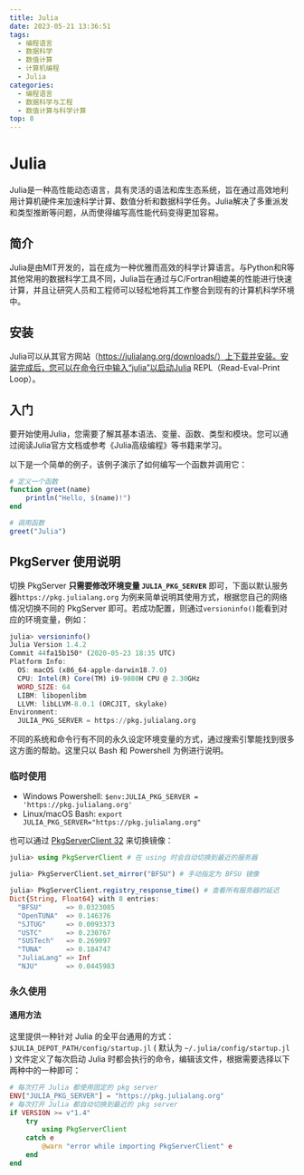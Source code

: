 ```yaml
---
title: Julia
date: 2023-05-21 13:36:51
tags:
  - 编程语言
  - 数据科学
  - 数值计算
  - 计算机编程
  - Julia
categories:
  - 编程语言
  - 数据科学与工程
  - 数值计算与科学计算
top: 8
---
```


# Julia

Julia是一种高性能动态语言，具有灵活的语法和库生态系统，旨在通过高效地利用计算机硬件来加速科学计算、数值分析和数据科学任务。Julia解决了多重派发和类型推断等问题，从而使得编写高性能代码变得更加容易。

## 简介

Julia是由MIT开发的，旨在成为一种优雅而高效的科学计算语言。与Python和R等其他常用的数据科学工具不同，Julia旨在通过与C/Fortran相媲美的性能进行快速计算，并且让研究人员和工程师可以轻松地将其工作整合到现有的计算机科学环境中。

## 安装

Julia可以从其官方网站（https://julialang.org/downloads/）上下载并安装。安装完成后，您可以在命令行中输入“julia”以启动Julia REPL（Read-Eval-Print Loop）。

## 入门

要开始使用Julia，您需要了解其基本语法、变量、函数、类型和模块。您可以通过阅读Julia官方文档或参考《Julia高级编程》等书籍来学习。

以下是一个简单的例子，该例子演示了如何编写一个函数并调用它：

```julia
# 定义一个函数
function greet(name)
    println("Hello, $(name)!")
end

# 调用函数
greet("Julia")
```

## PkgServer 使用说明

切换 PkgServer **只需要修改环境变量 `JULIA_PKG_SERVER`** 即可，下面以默认服务器`https://pkg.julialang.org` 为例来简单说明其使用方式，根据您自己的网络情况切换不同的 PkgServer 即可。若成功配置，则通过`versioninfo()`能看到对应的环境变量，例如：

```julia
julia> versioninfo()
Julia Version 1.4.2
Commit 44fa15b150* (2020-05-23 18:35 UTC)
Platform Info:
  OS: macOS (x86_64-apple-darwin18.7.0)
  CPU: Intel(R) Core(TM) i9-9880H CPU @ 2.30GHz
  WORD_SIZE: 64
  LIBM: libopenlibm
  LLVM: libLLVM-8.0.1 (ORCJIT, skylake)
Environment:
  JULIA_PKG_SERVER = https://pkg.julialang.org
```

不同的系统和命令行有不同的永久设定环境变量的方式，通过搜索引擎能找到很多这方面的帮助。这里只以 Bash 和 Powershell 为例进行说明。

### 临时使用

- Windows Powershell: `$env:JULIA_PKG_SERVER = 'https://pkg.julialang.org'`
- Linux/macOS Bash: `export JULIA_PKG_SERVER="https://pkg.julialang.org"`

也可以通过 [PkgServerClient 32](https://github.com/johnnychen94/PkgServerClient.jl) 来切换镜像：

```julia
julia> using PkgServerClient # 在 using 时会自动切换到最近的服务器

julia> PkgServerClient.set_mirror("BFSU") # 手动指定为 BFSU 镜像

julia> PkgServerClient.registry_response_time() # 查看所有服务器的延迟
Dict{String, Float64} with 8 entries:
  "BFSU"      => 0.0323085
  "OpenTUNA"  => 0.146376
  "SJTUG"     => 0.0093373
  "USTC"      => 0.230767
  "SUSTech"   => 0.269097
  "TUNA"      => 0.184747
  "JuliaLang" => Inf
  "NJU"       => 0.0445983
```

### 永久使用

#### 通用方法

这里提供一种针对 Julia 的全平台通用的方式： `$JULIA_DEPOT_PATH/config/startup.jl` ( 默认为 `~/.julia/config/startup.jl` ) 文件定义了每次启动 Julia 时都会执行的命令，编辑该文件，根据需要选择以下两种中的一种即可：

```julia
# 每次打开 Julia 都使用固定的 pkg server
ENV["JULIA_PKG_SERVER"] = "https://pkg.julialang.org"
# 每次打开 Julia 都自动切换到最近的 pkg server
if VERSION >= v"1.4"
    try
        using PkgServerClient
    catch e
        @warn "error while importing PkgServerClient" e
    end
end
```
